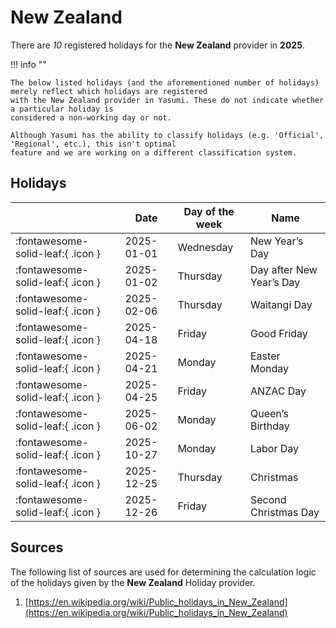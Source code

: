 # New Zealand

There are _10_ registered holidays for the **New Zealand** provider in **2025**.

!!! info ""

    The below listed holidays (and the aforementioned number of holidays) merely reflect which holidays are registered
    with the New Zealand provider in Yasumi. These do not indicate whether a particular holiday is
    considered a non-working day or not.

    Although Yasumi has the ability to classify holidays (e.g. 'Official', 'Regional', etc.), this isn't optimal
    feature and we are working on a different classification system.

## Holidays

|     | Date | Day of the week | Name |
| --- | ---- | --------------- | ---- |
| :fontawesome-solid-leaf:{ .icon } | 2025-01-01 | Wednesday | New Year’s Day |
| :fontawesome-solid-leaf:{ .icon } | 2025-01-02 | Thursday | Day after New Year’s Day |
| :fontawesome-solid-leaf:{ .icon } | 2025-02-06 | Thursday | Waitangi Day |
| :fontawesome-solid-leaf:{ .icon } | 2025-04-18 | Friday | Good Friday |
| :fontawesome-solid-leaf:{ .icon } | 2025-04-21 | Monday | Easter Monday |
| :fontawesome-solid-leaf:{ .icon } | 2025-04-25 | Friday | ANZAC Day |
| :fontawesome-solid-leaf:{ .icon } | 2025-06-02 | Monday | Queen’s Birthday |
| :fontawesome-solid-leaf:{ .icon } | 2025-10-27 | Monday | Labor Day |
| :fontawesome-solid-leaf:{ .icon } | 2025-12-25 | Thursday | Christmas |
| :fontawesome-solid-leaf:{ .icon } | 2025-12-26 | Friday | Second Christmas Day |

## Sources

The following list of sources are used for determining the calculation logic of
the holidays given by the **New Zealand** Holiday provider.

1. [https://en.wikipedia.org/wiki/Public_holidays_in_New_Zealand](https://en.wikipedia.org/wiki/Public_holidays_in_New_Zealand)
